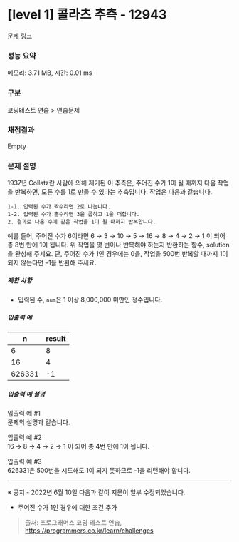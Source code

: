 # [level 1] 콜라츠 추측 - 12943 

[문제 링크](https://school.programmers.co.kr/learn/courses/30/lessons/12943#) 

### 성능 요약

메모리: 3.71 MB, 시간: 0.01 ms

### 구분

코딩테스트 연습 > 연습문제

### 채점결과

Empty

### 문제 설명

<p>1937년 Collatz란 사람에 의해 제기된 이 추측은, 주어진 수가 1이 될 때까지 다음 작업을 반복하면, 모든 수를 1로 만들 수 있다는 추측입니다. 작업은 다음과 같습니다. </p>
<div class="highlight"><pre class="codehilite"><code>1-1. 입력된 수가 짝수라면 2로 나눕니다. 
1-2. 입력된 수가 홀수라면 3을 곱하고 1을 더합니다. 
2. 결과로 나온 수에 같은 작업을 1이 될 때까지 반복합니다. 
</code></pre></div>
<p>예를 들어, 주어진 수가 6이라면 6 → 3 → 10 → 5 → 16 → 8 → 4 → 2 → 1 이 되어 총 8번 만에 1이 됩니다. 위 작업을 몇 번이나 반복해야 하는지 반환하는 함수, solution을 완성해 주세요. 단, 주어진 수가 1인 경우에는 0을, 작업을 500번 반복할 때까지 1이 되지 않는다면 –1을 반환해 주세요. </p>

<h5>제한 사항</h5>

<ul>
<li>입력된 수, <code>num</code>은 1 이상 8,000,000 미만인 정수입니다. </li>
</ul>

<h5>입출력 예</h5>
<table class="table">
        <thead><tr>
<th>n</th>
<th>result</th>
</tr>
</thead>
        <tbody><tr>
<td>6</td>
<td>8</td>
</tr>
<tr>
<td>16</td>
<td>4</td>
</tr>
<tr>
<td>626331</td>
<td>-1</td>
</tr>
</tbody>
      </table>
<h5>입출력 예 설명</h5>

<p>입출력 예 #1 <br>
문제의 설명과 같습니다. </p>

<p>입출력 예 #2 <br>
16 → 8 → 4 → 2 → 1 이 되어 총 4번 만에 1이 됩니다. </p>

<p>입출력 예 #3 <br>
626331은 500번을 시도해도 1이 되지 못하므로 -1을 리턴해야 합니다.</p>

<hr>

<p>※ 공지 - 2022년 6월 10일 다음과 같이 지문이 일부 수정되었습니다.</p>

<ul>
<li>주어진 수가 1인 경우에 대한 조건 추가</li>
</ul>


> 출처: 프로그래머스 코딩 테스트 연습, https://programmers.co.kr/learn/challenges